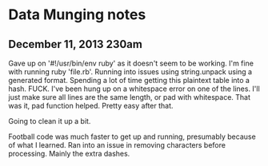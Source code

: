 Data Munging notes
==================

December 11, 2013 230am
-----------------------
Gave up on '#!/usr/bin/env ruby' as it doesn't seem to be working. I'm fine with running ruby 'file.rb'.
Running into issues using string.unpack using a generated format. Spending a lot of time getting this plaintext table into a hash.
FUCK. I've been hung up on a whitespace error on one of the lines. I'll just make sure all lines are the same length, or pad with whitespace. That was it, pad function helped. Pretty easy after that.

Going to clean it up a bit.

Football code was much faster to get up and running, presumably because of what I learned. Ran into an issue in removing characters before processing. Mainly the extra dashes.